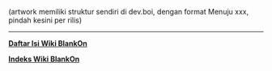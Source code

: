 (artwork memiliki struktur sendiri di dev.boi, dengan format Menuju xxx, pindah kesini per rilis)
          


---
[**Daftar Isi Wiki BlankOn**](/wiki/DaftarIsi/index.html)
 
[**Indeks Wiki BlankOn**](/wiki/Indeks.html)



